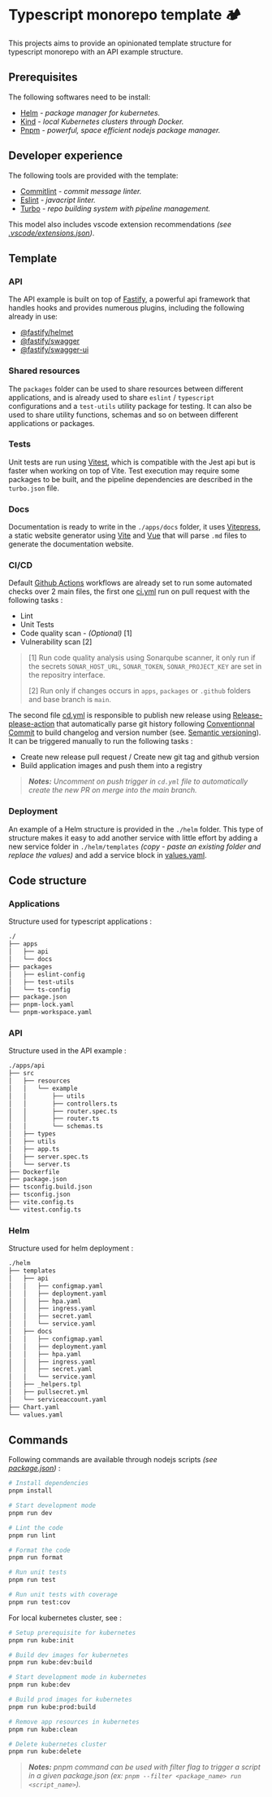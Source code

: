 # Typescript monorepo template :camping:

This projects aims to provide an opinionated template structure for typescript monorepo with an API example structure.

## Prerequisites

The following softwares need to be install:
- [Helm](https://helm.sh/) *- package manager for kubernetes.*
- [Kind](https://kind.sigs.k8s.io/) *- local Kubernetes clusters through Docker.*
- [Pnpm](https://pnpm.io/) *- powerful, space efficient nodejs package manager.*

## Developer experience

The following tools are provided with the template:
- [Commitlint](https://github.com/conventional-changelog/commitlint) *- commit message linter.*
- [Eslint](https://eslint.org/) *- javacript linter.*
- [Turbo](https://turbo.build/repo) *- repo building system with pipeline management.*

This model also includes vscode extension recommendations *(see [.vscode/extensions.json](.vscode/extensions.json))*.

## Template

### API

The API example is built on top of [Fastify](https://fastify.dev/), a powerful api framework that handles hooks and provides numerous plugins, including the following already in use:
- [@fastify/helmet](https://github.com/fastify/fastify-helmet)
- [@fastify/swagger](https://github.com/fastify/fastify-swagger)
- [@fastify/swagger-ui](https://github.com/fastify/fastify-swagger-ui)

### Shared resources

The `packages` folder can be used to share resources between different applications, and is already used to share `eslint` / `typescript` configurations and a `test-utils` utility package for testing. It can also be used to share utility functions, schemas and so on between different applications or packages.

### Tests

Unit tests are run using [Vitest](https://vitest.dev/), which is compatible with the Jest api but is faster when working on top of Vite.
Test execution may require some packages to be built, and the pipeline dependencies are described in the `turbo.json` file.

### Docs

Documentation is ready to write in the `./apps/docs` folder, it uses [Vitepress](https://vitepress.dev/), a static website generator using [Vite](https://vitejs.dev/) and [Vue](https://vuejs.org/) that will parse `.md` files to generate the documentation website.

### CI/CD

Default [Github Actions](https://docs.github.com/en/actions) workflows are already set to run some automated checks over 2 main files, the first one [ci.yml](./.github/workflows/ci.yml) run on pull request with the following tasks :
- Lint
- Unit Tests
- Code quality scan *- (Optional)* [1]
- Vulnerability scan [2]

> [1] Run code quality analysis using Sonarqube scanner, it only run if the secrets `SONAR_HOST_URL`, `SONAR_TOKEN`, `SONAR_PROJECT_KEY` are set in the repositry interface.
> 
> [2] Run only if changes occurs in `apps`, `packages` or `.github` folders and base branch is `main`.

The second file [cd.yml](./.github/workflows/cd.yml) is responsible to publish new release using [Release-please-action](https://github.com/google-github-actions/release-please-action) that automatically parse git history following [Conventionnal Commit](https://www.conventionalcommits.org/) to build changelog and version number (see. [Semantic versioning](https://semver.org/lang/fr/)). It can be triggered manually to run the following tasks :
- Create new release pull request / Create new git tag and github version
- Build application images and push them into a registry

> *__Notes:__ Uncomment on push trigger in `cd.yml` file to automatically create the new PR on merge into the main branch.*

### Deployment

An example of a Helm structure is provided in the `./helm` folder. This type of structure makes it easy to add another service with little effort by adding a new service folder in `./helm/templates` *(copy - paste an existing folder and replace the values)* and add a service block in [values.yaml](./helm/values.yaml`).

## Code structure

### Applications

Structure used for typescript applications :

```sh
./
├── apps
│   ├── api
│   └── docs
├── packages
│   ├── eslint-config
│   ├── test-utils
│   └── ts-config
├── package.json
├── pnpm-lock.yaml
└── pnpm-workspace.yaml
```

### API

Structure used in the API example :

```sh
./apps/api
├── src
│   ├── resources
│   │   └── example
│   │       ├── utils
│   │       ├── controllers.ts
│   │       ├── router.spec.ts
│   │       ├── router.ts
│   │       └── schemas.ts
│   ├── types
│   ├── utils
│   ├── app.ts
│   ├── server.spec.ts
│   └── server.ts
├── Dockerfile
├── package.json
├── tsconfig.build.json
├── tsconfig.json
├── vite.config.ts
└── vitest.config.ts
```

### Helm

Structure used for helm deployment :

```sh
./helm
├── templates
│   ├── api
│   │   ├── configmap.yaml
│   │   ├── deployment.yaml
│   │   ├── hpa.yaml
│   │   ├── ingress.yaml
│   │   ├── secret.yaml
│   │   └── service.yaml
│   ├── docs
│   │   ├── configmap.yaml
│   │   ├── deployment.yaml
│   │   ├── hpa.yaml
│   │   ├── ingress.yaml
│   │   ├── secret.yaml
│   │   └── service.yaml
│   ├── _helpers.tpl
│   ├── pullsecret.yml
│   └── serviceaccount.yaml
├── Chart.yaml
└── values.yaml
```

## Commands

Following commands are available through nodejs scripts *(see [package.json](package.json))* :

```sh
# Install dependencies
pnpm install

# Start development mode
pnpm run dev

# Lint the code
pnpm run lint

# Format the code
pnpm run format

# Run unit tests
pnpm run test

# Run unit tests with coverage
pnpm run test:cov
```

For local kubernetes cluster, see :

```sh
# Setup prerequisite for kubernetes
pnpm run kube:init

# Build dev images for kubernetes
pnpm run kube:dev:build

# Start development mode in kubernetes
pnpm run kube:dev

# Build prod images for kubernetes
pnpm run kube:prod:build

# Remove app resources in kubernetes
pnpm run kube:clean

# Delete kubernetes cluster
pnpm run kube:delete
```

> *__Notes:__ pnpm command can be used with filter flag to trigger a script in a given package.json (ex: `pnpm --filter <package_name> run <script_name>`).*